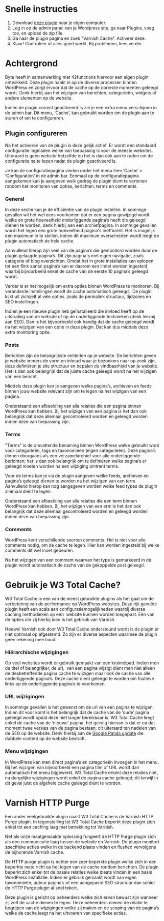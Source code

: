 # Snelle instructies

1. Download [deze plugin](https://github.com/ByteInternet/byte-cluster-varnish) naar je eigen computer.
2. Log in op de admin panel van je Wordpress site, ga naar Plugins, voeg toe, en upload de zip file.
3. Ga naar de plugin pagina en zoek "Varnish Cache". Activeer deze. 
4. Klaar! Controleer of alles goed werkt. Bij problemen, lees verder.

# Achtergrond

Byte heeft in samenwerking met 42functions hiervoor een eigen plugin
ontwikkeld. Deze plugin haakt in op de diverse processen binnen
WordPress en zorgt ervoor dat de cache op de correcte momenten geleegd
wordt. Denk hierbij aan het wijzigen van berichten, categorieën, widgets
of andere elementen op de website.

Indien de plugin correct geactiveerd is zie je een extra menu
verschijnen in de admin bar. Dit menu, ‘Cache’, kan gebruikt worden om
de plugin aan te sturen of om te configureren.

## Plugin configureren

Na het activeren van de plugin is deze gelijk actief. Er wordt een
standaard configuratie ingeladen welke van toepassing is voor de meeste
websites. Uiteraard is geen website hetzelfde en het is dan ook aan te
raden om de configuratie na te lopen nadat de plugin geactiveerd is.

Je kan de configuratiepagina vinden onder het menu item ‘Cache’ \>
‘Configuration’ in de admin bar. Eenmaal op de configuratiepagina
aangekomen kan je aangeven welk gedrag de plugin dient te vertonen
rondom het monitoren van opties, berichten, terms en comments.

### General 

In deze sectie kan je de efficiëntie van de plugin instellen. In sommige
gevallen wil het wel eens voorkomen dat er een pagina gewijzigd wordt
welke en grote hoeveelheid onderliggende pagina’s heeft die geleegd
dienen te worden; denk hierbij aan een archiefpagina. In sommige
gevallen wordt het legen een grote hoeveelheid pagina's inefficiënt. Het
is mogelijk een maximum in te stellen, indien dit maximum overschreden
wordt leegt de plugin automatisch de hele cache.

Aanvullend hierop zijn veel van de pagina’s die gemonitord worden door
de plugin gelaagde pagina’s. Dit zijn pagina's met eigen navigatie, zoals categorie of blog overzichten.
Omdat het in grote installaties kan oplopen tot een
flink aantal pagina’s kan er daarom een limiet worden ingesteld waarbij
bijvoorbeeld enkel de cache van de eerste 10 pagina’s geleegd wordt.

Verder is er het mogelijk om extra opties binnen WordPress te monitoren. Bij veranderde instellingen wordt de cache
automatisch geleegd.  De plugin kijkt uit zichzelf al vele opties, zoals de permalink structuur, tijdzones en SEO
instellingen.

Indien je een nieuwe plugin heb geïnstalleerd die invloed heeft op de
uitstraling van de website of op de onderliggende technieken (denk
hierbij aan SEO). Dan is het bijvoorbeeld ook handig dat de cache
geleegd wordt na het wijzigen van een optie in deze plugin. Dat kan dus
middels deze extra monitoring optie.

### Posts 

Berichten zijn de belangrijkste entiteiten op je website. De berichten
geven je website immers de vorm en inhoud waar je bezoekers naar op zoek
zijn, deze definiëren je site structuur en bepalen de vindbaarheid van
je website. Het is dan ook belangrijk dat de juiste cache geleegd wordt
na het wijzigen van een bericht.

Middels deze plugin kan je aangeven welke pagina’s, archieven en feeds
binnen jouw website relevant zijn om te legen na het wijzigen van een
pagina.

Onderstaand een afbeelding van alle relaties die een pagina binnen
WordPress kan hebben. Bij het wijzigen van een pagina is het dan ook
belangrijk dat deze allemaal gecontroleerd worden en geleegd worden
indien deze van toepassing zijn.

### Terms 

"Terms" is de omvattende benaming binnen WordPress welke gebruikt word
voor categorieën, tags en taxonomieën (eigen categorieën). Deze pagina’s
dienen doorgaans als een verzamelarchief voor alle onderliggende
berichten; het is dan ook belangrijk om te definiëren welke pagina’s er
geleegd moeten worden na een wijziging omtrent terms.

Voor de terms kan je via de plugin aangeven welke feeds, archieven en
pagina’s geleegd dienen te worden na het wijzigen van een term.
Aanvullend hierop kan nog aangegeven worden welke feed types de plugin
allemaal dient te legen.

Onderstaand een afbeelding van alle relaties die een term binnen
WordPress kan hebben. Bij het wijzigen van een erm is het dan ook
belangrijk dat deze allemaal gecontroleerd worden en geleegd worden
indien deze van toepassing zijn.

### Comments 

WordPress kent verschillende soorten comments. Het is niet voor alle comments nodig, om de cache te legen. 
Hier kan worden ingesteld bij welke comments dit wel moet gebeuren.

Na het wijzigen van een comment waarvan het type is gemarkeerd in de
plugin wordt automatisch de cache van de gekoppelde post geleegd.

# Gebruik je W3 Total Cache?

W3 Total Cache is een van de meest gebruikte plugins als het gaat om de
verbetering van de performance op WordPress websites. Deze rijk gevulde
plugin heeft een scala aan configuratiemogelijkheden waarbij diverse
caching methodieken op een  website kunnen worden toegepast. Eén van de
opties die zij hierbij bied is het gebruik van Varnish.

Hoewel Varnish ook door W3 Total Cache ondersteund wordt is de plugin er
niet optimaal op afgestemd. Zo zijn er diverse aspecten waarmee de
plugin geen rekening mee houd.

### Hiërarchische wijzigingen 

Op veel websites wordt er gebruik gemaakt van een kruimelpad. Indien men
de titel of belangrijker, de url,  van een pagina wijzigt dient men niet
alleen de desbetreffende pagina cache te wijzigen maar ook de cache van
alle onderliggende pagina’s. Deze cache dient geleegd te worden om
foutieve links op de onderliggende pagina’s te voorkomen.

### URL wijzigingen 

In sommige gevallen is het gewenst om de url van een pagina te wijzigen.
Indien dit voor komt is het belangrijk dat de cache van de ‘oude’ pagina
geleegd wordt opdat deze niet langer bereikbaar is. W3 Total Cache leegt
enkel de cache van de ‘nieuwe’ pagina, het gevolg hiervan is dat er op
dat moment twee versies van de pagina bestaan; dit uiteraard ten nadelen
van de SEO op de website. Denk hierbij aan de [Google Panda update](http://orangevalley.nl/google-panda-update-in-nederland/) die
dubbele content op de website bestraft.

### Menu wijzigingen 

In WordPress kan men direct pagina’s en categorieën invoegen in het
menu. Bij het wijzigen van bijvoorbeeld een pagina titel of URL wordt
dan automatisch het menu bijgewerkt. W3 Total Cache erkent deze relaties
niet, na dergelijke wijzigingen wordt enkel de pagina cache geleegd; dit
terwijl in dit geval juist de algehele cache geleegd dient te worden.

# Varnish HTTP Purge 

Een ander veelgebruikte plugin naast W3 Total Cache is de Varnish HTTP
Purge plugin. In tegenstelling tot W3 Total Cache beperkt deze plugin
zich enkel tot een caching laag met betrekking tot Varnish.

Net als onze maatgemaakte oplossing fungeert de HTTP Purge plugin zich
als een communicatie laag tussen de website en Varnish. De plugin
monitort specifieke acties welke in de backend plaats vinden en flushed
vervolgens de bijhorende Varnish cache.

De HTTP purge plugin is echter een zeer beperkte plugin welke zich in
een beperkte mate richt op het legen van de cache rondom berichten. De
plugin beperkt zich enkel tot de basale relaties welke plaats vinden in
een basis WordPress installatie. Indien er gebruik gemaakt wordt van
eigen taxonomieën, auteur pagina’s of een aangepaste SEO structuur dan
schiet de HTTP Purge plugin al snel tekort.

Deze plugin is gericht op beheerders welke zich ervan bewust zijn
wanneer zij zelf de cache dienen te legen. Deze beheerders dienen de
relatie te begrijpen van de wijzigingen welke zij maken en de scoping
van de pagina’s welke de cache leegt na het uitvoeren van specifieke
acties.
